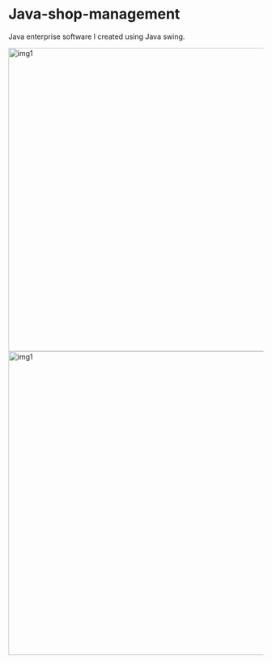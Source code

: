 # Java-shop-management

Java enterprise software I created using Java swing.

<img width="600" alt="img1" src="https://user-images.githubusercontent.com/20654098/270016625-da9be7f5-5abc-4045-b679-65d26de8c967.png">
<img width="600" alt="img1" src="https://user-images.githubusercontent.com/20654098/270016640-e4e26c83-cadd-4a93-b1be-b954eaa4ee91.png">
